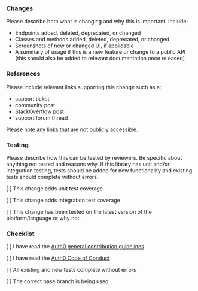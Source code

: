 ### Changes

Please describe both what is changing and why this is important. Include:

- Endpoints added, deleted, deprecated, or changed
- Classes and methods added, deleted, deprecated, or changed
- Screenshots of new or changed UI, if applicable
- A summary of usage if this is a new feature or change to a public API (this should also be added to relevant documentation once released)

### References

Please include relevant links supporting this change such as a:

- support ticket
- community post
- StackOverflow post
- support forum thread

Please note any links that are not publicly accessible.

### Testing

Please describe how this can be tested by reviewers. Be specific about anything not tested and reasons why. If this library has unit and/or integration testing, tests should be added for new functionality and existing tests should complete without errors.

[ ] This change adds unit test coverage

[ ] This change adds integration test coverage

[ ] This change has been tested on the latest version of the platform/language or why not

### Checklist

[ ] I have read the [Auth0 general contribution guidelines](https://github.com/auth0/open-source-template/blob/master/GENERAL-CONTRIBUTING.md)

[ ] I have read the [Auth0 Code of Conduct](https://github.com/auth0/open-source-template/blob/master/CODE-OF-CONDUCT.md)

[ ] All existing and new tests complete without errors

[ ] The correct base branch is being used

